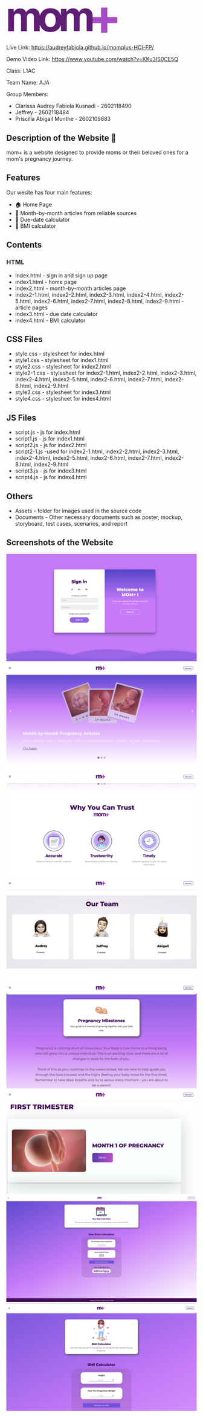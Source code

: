 # <img src="Assets/images/LOGO2.png" width="300"> 
Live Link: https://audreyfabiola.github.io/momplus-HCI-FP/

Demo Video Link: https://www.youtube.com/watch?v=KKu3IS0CE5Q

Class: L1AC

Team Name: AJA

Group Members:
- Clarissa Audrey Fabiola Kusnadi - 2602118490
- Jeffrey - 2602118484
- Priscilla Abigail Munthe - 2602109883

## Description of the Website 🤰

mom+ is a website designed to provide moms or their beloved ones for a mom's pregnancy journey.

## Features
Our wesite has four main features:
- 🏠 Home Page
- 📰 Month-by-month articles from reliable sources
- 📅 Due-date calculator 
- 🧮 BMI calculator

## Contents

### HTML 

- index.html - sign in and sign up page
- index1.html - home page
- index2.html - month-by-month articles page
- index2-1.html, index2-2.html, index2-3.html, index2-4.html, index2-5.html, index2-6.html, index2-7.html, index2-8.html, index2-9.html - article pages
- index3.html - due date calculator
- index4.html - BMI calculator


## CSS Files
- style.css - stylesheet for index.html
- style1.css - stylesheet for index1.html
- style2.css - stylesheet for index2.html
- style2-1.css - stylesheet for index2-1.html, index2-2.html, index2-3.html, index2-4.html, index2-5.html, index2-6.html, index2-7.html, index2-8.html, index2-9.html
- style3.css - stylesheet for index3.html
- style4.css - stylesheet for index4.html

## JS Files
- script.js - js for index.html 
- script1.js - js for index1.html
- script2.js - js for index2.html 
- script2-1.js -used for index2-1.html, index2-2.html, index2-3.html, index2-4.html, index2-5.html, index2-6.html, index2-7.html, index2-8.html, index2-9.html
- script3.js - js for index3.html
- script4.js - js for index4.html 


## Others
- Assets - folder for images used in the source code
- Documents - Other necessary documents such as poster, mockup, storyboard, test cases, scenarios, and report

## Screenshots of the Website
<img src="Assets/screenshot/login.png"> 
<img src="Assets/screenshot/main.png"> 
<img src="Assets/screenshot/main2.png"> 
<img src="Assets/screenshot/main3.png"> 
<img src="Assets/screenshot/article.png"> 
<img src="Assets/screenshot/article2.png"> 
<img src="Assets/screenshot/due.png"> 
<img src="Assets/screenshot/bmi.png"> 
